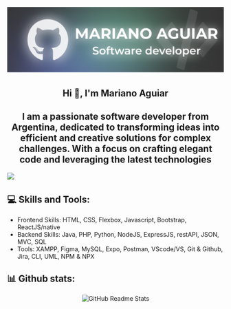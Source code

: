 [![MasterHead](Banner.png)](https://github.com/MarianoJSB)

<h2 align="center">Hi 👋, I'm Mariano Aguiar</h1>
<h2 align="center">I am a passionate software developer from Argentina, dedicated to transforming ideas into efficient and creative solutions for complex challenges. With a focus on crafting elegant code and leveraging the latest technologies</h3>

[![](https://visitcount.itsvg.in/api?id=MarianoJSB&icon=0&color=8)](https://visitcount.itsvg.in)

<h2 align="left">💻 Skills and Tools:</h2>
<ul>
  <li>Frontend Skills:
      HTML, CSS, Flexbox, Javascript, Bootstrap, ReactJS/native
  </li>
  <li>Backend Skills:
      Java, PHP, Python, NodeJS, ExpressJS, restAPI, JSON, MVC, SQL
  </li>
  <li>Tools:
      XAMPP, Figma, MySQL, Expo, Postman, VScode/VS, Git & Github, Jira, CLI, UML, NPM & NPX
  </li>
</ul>

<h2 align="left">📊 Github stats:</h2>
<p align="center">
    <img src="https://github-readme-stats.vercel.app/api?username=MarianoJSB&theme=onedark&hide_border=false&include_all_commits=false&count_private=false" alt="GitHub Readme Stats">
</p>
